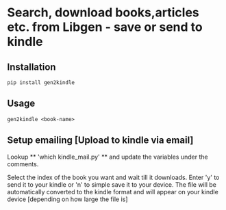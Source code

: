 # Search, download books,articles etc. from Libgen - save or send to kindle

## Installation
```
pip install gen2kindle
```

## Usage
```
gen2kindle <book-name>
```
## Setup emailing [Upload to kindle via email]
Lookup ** 'which kindle_mail.py' ** and update the variables under the comments.


Select the index of the book you want and wait till it downloads. Enter 'y' to send it to your kindle or 'n' to simple save it to your device. The file will be automatically converted to the kindle format and will appear on your kindle device [depending on how large the file is]
